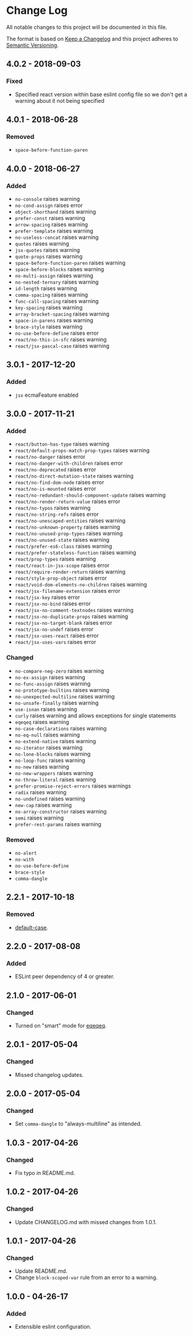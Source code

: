 # Change Log
All notable changes to this project will be documented in this file.

The format is based on [Keep a Changelog](http://keepachangelog.com/)
and this project adheres to [Semantic Versioning](http://semver.org/).

## 4.0.2 - 2018-09-03
### Fixed
 - Specified react version within base eslint config file so we don't get a warning about it not being specified

## 4.0.1 - 2018-06-28
### Removed
 - `space-before-function-paren`

## 4.0.0 - 2018-06-27
### Added
 - `no-console` raises warning
 - `no-cond-assign` raises error
 - `object-shorthand` raises warning
 - `prefer-const` raises warning
 - `arrow-spacing` raises warning
 - `prefer-template` raises warning
 - `no-useless-concat` raises warning
 - `quotes` raises warning
 - `jsx-quotes` raises warning
 - `quote-props` raises warning
 - `space-before-function-paren` raises warning
 - `space-before-blocks` raises warning
 - `no-multi-assign` raises warning
 - `no-nested-ternary` raises warning
 - `id-length` raises warning
 - `comma-spacing` raises warning
 - `func-call-spacing` raises warning
 - `key-spacing` raises warning
 - `array-bracket-spacing` raises warning
 - `space-in-parens` raises warning
 - `brace-style` raises warning
 - `no-use-before-define` raises error
 - `react/no-this-in-sfc` raises warning
 - `react/jsx-pascal-case` raises warning

## 3.0.1 - 2017-12-20
### Added
 - `jsx` ecmaFeature enabled

## 3.0.0 - 2017-11-21
### Added
 - `react/button-has-type` raises warning
 - `react/default-props-match-prop-types` raises warning
 - `react/no-danger` raises error
 - `react/no-danger-with-children` raises error
 - `react/no-deprecated` raises error
 - `react/no-direct-mutation-state` raises warning
 - `react/no-find-dom-node` raises error
 - `react/no-is-mounted` raises error
 - `react/no-redundant-should-component-update` raises warning
 - `react/no-render-return-value` raises error
 - `react/no-typos` raises warning
 - `react/no-string-refs` raises error
 - `react/no-unescaped-entities` raises warning
 - `react/no-unknown-property` raises warning
 - `react/no-unused-prop-types` raises warning
 - `react/no-unused-state` raises warning
 - `react/prefer-es6-class` raises warning
 - `react/prefer-stateless-function` raises warning
 - `react/prop-types` raises warning
 - `react/react-in-jsx-scope` raises error
 - `react/require-render-return` raises warning
 - `react/style-prop-object` raises error
 - `react/void-dom-elements-no-children` raises warning
 - `react/jsx-filename-extension` raises error
 - `react/jsx-key` raises error
 - `react/jsx-no-bind` raises error
 - `react/jsx-no-comment-textnodes` raises warning
 - `react/jsx-no-duplicate-props` raises warning
 - `react/jsx-no-target-blank` raises error
 - `react/jsx-no-undef` raises error
 - `react/jsx-uses-react` raises error
 - `react/jsx-uses-vars` raises error

### Changed
 - `no-compare-neg-zero` raises warning
 - `no-ex-assign` raises warning
 - `no-func-assign` raises warning
 - `no-prototype-builtins` raises warning
 - `no-unexpected-multiline` raises warning
 - `no-unsafe-finally` raises warning
 - `use-isnan` raises warning
 - `curly` raises warning and allows exceptions for single statements
 - `eqeqeq` raises warning
 - `no-case-declarations` raises warning
 - `no-eq-null` raises warning
 - `no-extend-native` raises warning
 - `no-iterator` raises warning
 - `no-lone-blocks` raises warning
 - `no-loop-func` raises warning
 - `no-new` raises warning
 - `no-new-wrappers` raises warning
 - `no-throw-literal` raises warning
 - `prefer-promise-reject-errors` raises warnings
 - `radix` raises warning
 - `no-undefined` raises warning
 - `new-cap` raises warning
 - `no-array-constructor` raises warning
 - `semi` raises warning
 - `prefer-rest-params` raises warning


### Removed
 - `no-alert`
 - `no-with`
 - `no-use-before-define`
 - `brace-style`
 - `comma-dangle`

## 2.2.1 - 2017-10-18
### Removed
 - [default-case](https://eslint.org/docs/rules/default-case).

## 2.2.0 - 2017-08-08
### Added
 - ESLint peer dependency of 4 or greater.

## 2.1.0 - 2017-06-01
### Changed
 - Turned on "smart" mode for [eqeqeq](http://eslint.org/docs/rules/eqeqeq).

## 2.0.1 - 2017-05-04
### Changed
 - Missed changelog updates.

## 2.0.0 - 2017-05-04
### Changed
 - Set `comma-dangle` to "always-multiline" as intended.

## 1.0.3 - 2017-04-26
### Changed
 - Fix typo in README.md.

## 1.0.2 - 2017-04-26
### Changed
 - Update CHANGELOG.md with missed changes from 1.0.1.

## 1.0.1 - 2017-04-26
### Changed
 - Update README.md.
 - Change `block-scoped-var` rule from an error to a warning.

## 1.0.0 - 04-26-17
### Added
 - Extensible eslint configuration.
